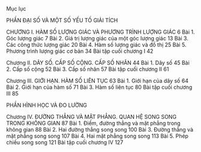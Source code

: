 Mục lục

PHẦN ĐẠI SỐ VÀ MỘT SỐ YẾU TỐ GIẢI TÍCH

CHƯƠNG I. HÀM SỐ LƯỢNG GIÁC VÀ PHƯƠNG TRÌNH LƯỢNG GIÁC                                6
Bài 1. Góc lượng giác                                                                                                      7
Bài 2. Giá trị lượng giác của một góc lượng giác                                                              13
Bài 3. Các công thức lượng giác                                                                                        20
Bài 4. Hàm số lượng giác và đồ thị                                                                                    25
Bài 5. Phương trình lượng giác cơ bản                                                                              34
Bài tập cuối chương I                                                                                                         42

Chương II. DÃY SỐ. CẤP SỐ CỘNG. CẤP SỐ NHÂN                                                          44
Bài 1. Dãy số                                                                                                                      45
Bài 2. Cấp số cộng                                                                                                             52
Bài 3. Cấp số nhân                                                                                                             57
Bài tập cuối chương II                                                                                                        61

Chương III. GIỚI HẠN. HÀM SỐ LIÊN TỤC                                                                         63
Bài 1. Giới hạn của dãy số                                                                                                 64
Bài 2. Giới hạn của hàm số                                                                                                71
Bài 3. Hàm số liên tục                                                                                                         80
Bài tập cuối chương III                                                                                                       85

PHẦN HÌNH HỌC VÀ ĐO LƯỜNG

Chương IV. ĐƯỜNG THẲNG VÀ MẶT PHẲNG. QUAN HỆ SONG SONG TRONG KHÔNG GIAN   87
Bài 1. Điểm, đường thẳng và mặt phẳng trong không gian                                               88
Bài 2. Hai đường thẳng song song                                                                                   100
Bài 3. Đường thẳng và mặt phẳng song song                                                                  107
Bài 4. Hai mặt phẳng song song                                                                                       113
Bài 5. Phép chiếu song song                                                                                            121
Bài tập cuối chương IV                                                                                                     127